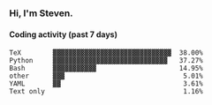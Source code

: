 ### Hi, I'm Steven.

#### Coding activity (past 7 days)
```
TeX        ▓▓▓▓▓▓▓▓▓▓▓▓▓▓▓▓▓▓▓▓▓▓▓▓▓▓▓▓▓▓  38.00%
Python     ▓▓▓▓▓▓▓▓▓▓▓▓▓▓▓▓▓▓▓▓▓▓▓▓▓▓▓▓▓   37.27%
Bash       ▓▓▓▓▓▓▓▓▓▓▓                     14.95%
other      ▓▓▓                              5.01%
YAML       ▓▓                               3.61%
Text only                                   1.16%
```
